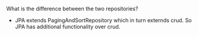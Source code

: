 What is the difference between the two repositories? 
- JPA extends PagingAndSortRepository which in turn externds crud. So JPA has additional functionality over crud. 